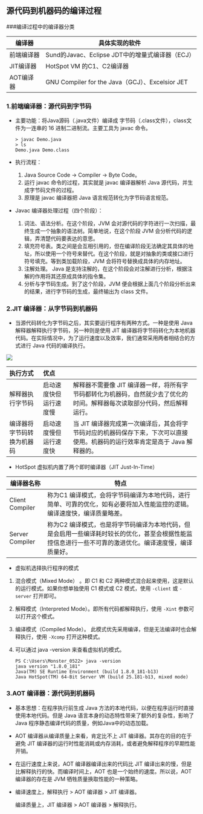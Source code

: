 ## 源代码到机器码的编译过程

###编译过程中的编译器分类

| 编译器     | 具体实现的软件                                  |
| ---------- | ----------------------------------------------- |
| 前端编译器 | Sund的Javac、Eclipse JDT中的增量式编译器（ECJ） |
| JIT编译器  | HotSpot VM 的C1、C2编译器                       |
| AOT编译器  | GNU Compiler for the Java（GCJ）、Excelsior JET |



### 1.前端编译器：源代码到字节码

- 主要功能：将Java源码（.java文件）编译成 字节码（.class文件），class文件为一连串的 16 进制二进制流。主要工具为 javac 命令。

  ```shell
  > javac Demo.java
  > ls 
  Demo.java Demo.class
  ```
  
- 执行流程：

  1. Java Source Code   →  Compiler  →  Byte Code。
  2. 运行 javac 命令的过程，其实就是 javac 编译器解析 Java 源代码，并生成字节码文件的过程。
  3. 原理是 javac 编译器把 Java 语言规范转化为字节码语言规范。

  

- Javac 编译器处理过程（四个阶段）：

  1. 词法、语法分析。在这个阶段，JVM 会对源代码的字符进行一次扫描，最终生成一个抽象的语法树。简单地说，在这个阶段 JVM 会分析代码的逻辑，弄清楚代码要表达的意思。
  2. 填充符号表。类之间是会互相引用的，但在编译阶段无法确定其具体的地址，所以使用一个符号来替代。在这个阶段，就是对抽象的类或接口进行符号填充。等到类加载阶段，JVM 会将符号替换成具体的内存地址。
  3. 注解处理。 Java 是支持注解的，在这个阶段会对注解进行分析，根据注解的作用将其还原成具体的指令集。
  4. 分析与字节码生成。到了这个阶段，JVM 便会根据上面几个阶段分析出来的结果，进行字节码的生成，最终输出为 class 文件。

### 2.JIT 编译器：从字节码到机器码

- 当源代码转化为字节码之后，其实要运行程序有两种方式。一种是使用 Java 解释器解释执行字节码，另一种则是使用 JIT 编译器将字节码转化为本地机器代码。在实际情况中，为了运行速度以及效率，我们通常采用两者相结合的方式进行 Java 代码的编译执行。

![](https://github.com/Monster522/ImageBed/blob/master/1_aa17d38a-8769-43e9-bd03-16c7d62cd890.png?raw=true)

| 执行方式                   | 优点                   |                                                              |
| :------------------------- | :--------------------- | ------------------------------------------------------------ |
| 解释器执行字节码           | 启动速度快但运行速度慢 | 解释器不需要像 JIT 编译器一样，将所有字节码都转化为机器码，自然就少去了优化的时间。解释器每次读取部分代码，然后解释运行。 |
| 编译器将字节码转换为机器码 | 启动速度慢但运行速度快 | 当 JIT 编译器完成第一次编译后，其会将字节码对应的机器码保存下来，下次可以直接使用。机器码的运行效率肯定是高于 Java 解释器的。 |

- HotSpot 虚拟机内置了两个即时编译器（JIT   Just-In-Time）

| 编译器名称        | 特点                                                         |
| ----------------- | ------------------------------------------------------------ |
| Client Compiler | 称为C1 编译模式，会将字节码编译为本地代码，进行简单、可靠的优化，如有必要将加入性能监控的逻辑。编译速度快，编译质量略差。 |
| Server Compiler   | 称为C2 编译模式，也是将字节码编译为本地代码，但是会启用一些编译耗时较长的优化，甚至会根据性能监控信息进行一些不可靠的激进优化。编译速度慢，编译质量好。 |

- 虚拟机选择执行程序的模式

1. 混合模式（Mixed Mode） 。即 C1 和 C2 两种模式混合起来使用，这是默认的运行模式。如果你想单独使用 C1 模式或 C2 模式，使用 `-client` 或 `-server` 打开即可。

2. 解释模式（Interpreted Mode）。即所有代码都解释执行，使用 `-Xint` 参数可以打开这个模式。

3. 编译模式（Compiled Mode）。 此模式优先采用编译，但是无法编译时也会解释执行，使用 `-Xcomp` 打开这种模式。

4. 可以通过 java -version 来查看虚拟机的模式。

   ```shell
   PS C:\Users\Monster_0522> java -version
   java version "1.8.0_181"
   Java(TM) SE Runtime Environment (build 1.8.0_181-b13)
   Java HotSpot(TM) 64-Bit Server VM (build 25.181-b13, mixed mode)
   ```

### 3.AOT 编译器：源代码到机器码

- 基本思想：在程序执行前生成 Java 方法的本地代码，以便在程序运行时直接使用本地代码。但是 Java 语言本身的动态特性带来了额外的复杂性，影响了 Java 程序静态编译代码的质量，例如Java中的动态加载。

- AOT 编译器从编译质量上来看，肯定比不上 JIT 编译器。其存在的目的在于避免 JIT 编译器的运行时性能消耗或内存消耗，或者避免解释程序的早期性能开销。

- 在运行速度上来说，AOT 编译器编译出来的代码比 JIT 编译出来的慢，但是比解释执行的快。而编译时间上，AOT 也是一个始终的速度。所以说，AOT 编译器的存在是 JVM 牺牲质量换取性能的一种策略。

- 编译速度上，解释执行 > AOT 编译器 > JIT 编译器。

  编译质量上，JIT 编译器 > AOT 编译器 > 解释执行。